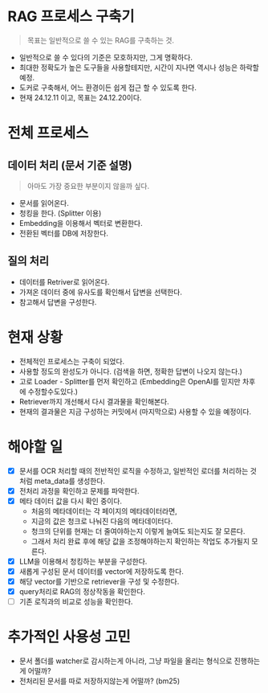 # RAG 프로세스 구축기

> 목표는 일반적으로 쓸 수 있는 RAG를 구축하는 것.

- 일반적으로 쓸 수 있다의 기준은 모호하지만, 그게 명확하다.
- 최대한 정확도가 높은 도구들을 사용할테지만, 시간이 지나면 역시나 성능은 하락할 예정.
- 도커로 구축해서, 어느 환경이든 쉽게 접근 할 수 있도록 한다.
- 현재 24.12.11 이고, 목표는 24.12.20이다.

# 전체 프로세스

## 데이터 처리 (문서 기준 설명)

> 아마도 가장 중요한 부분이지 않을까 싶다.

- 문서를 읽어온다.
- 청킹을 한다. (Splitter 이용)
- Embedding을 이용해서 벡터로 변환한다.
- 전환된 벡터를 DB에 저장한다.

## 질의 처리

- 데이터를 Retriver로 읽어온다.
- 가져온 데이터 중에 유사도를 확인해서 답변을 선택한다.
- 참고해서 답변을 구성한다.

# 현재 상황

- 전체적인 프로세스는 구축이 되었다.
- 사용할 정도의 완성도가 아니다. (검색을 하면, 정확한 답변이 나오지 않는다.)
- 고로 Loader - Splitter를 먼저 확인하고 (Embedding은 OpenAI를 믿지만 차후에 수정할수도있다.)
- Retriever까지 개선해서 다시 결과물을 확인해본다.
- 현재의 결과물은 지금 구성하는 커밋에서 (마지막으로) 사용할 수 있을 예정이다.

# 해야할 일

- [x] 문서를 OCR 처리할 때의 전반적인 로직을 수정하고, 일반적인 로더를 처리하는 것처럼 meta_data를 생성한다.
- [x] 전처리 과정을 확인하고 문제를 파악한다.
- [x] 메타 데이터 값을 다시 확인 중이다.
  - 처음의 메타데이터는 각 페이지의 메타데이터라면,
  - 지금의 값은 청크로 나눠진 다음의 메타데이터다.
  - 청크의 단위를 현재는 더 줄여야하는지 이렇게 늘여도 되는지도 잘 모른다.
  - 그래서 처리 완료 후에 해당 값을 조정해야하는지 확인하는 작업도 추가될지 모른다.
- [x] LLM을 이용해서 청킹하는 부분을 구성한다.
- [x] 새롭게 구성된 문서 데이터를 vector에 저장하도록 한다.
- [x] 해당 vector를 기반으로 retriever을 구성 및 수정한다.
- [x] query처리로 RAG의 정상작동을 확인한다.
- [ ] 기존 로직과의 비교로 성능을 확인한다.

# 추가적인 사용성 고민

- 문서 폴더를 watcher로 감시하는게 아니라, 그냥 파일을 올리는 형식으로 진행하는게 어떨까?
- 전처리된 문서를 따로 저장하지않는게 어떨까? (bm25)
